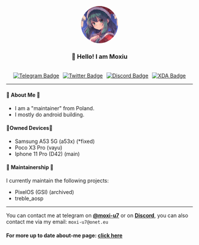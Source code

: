 <div id="header" align="center">
  <img src="https://github.com/moxi-u7/moxi-u7/blob/82bb6015840a2d53bcd09f3dc63792337e973bc6/pxArt%20(1).png?raw=true" width="100" style="border-radius: 50%;"/>
  <h3>👋 Hello! I am Moxiu</h3>
</div>

<br>

<div id="badges" align="center" style="display: flex; justify-content: center; gap: 10px;"> 
  <a href="https://t.me/moxi_u7">
    <img src="https://img.shields.io/badge/Telegram-0088cc?style=for-the-badge&logo=telegram&logoColor=white" alt="Telegram Badge"/>
  </a>
  <a href="https://x.com/moxiudev">
    <img src="https://img.shields.io/badge/Twitter/X-000000?style=for-the-badge&logo=x&logoColor=white" alt="Twitter Badge"/>
  </a>
  <a href="https://discord.com/users/1154823136710246441">
    <img src="https://img.shields.io/badge/Discord-5865F2?style=for-the-badge&logo=discord&logoColor=white" alt="Discord Badge"/>
  </a>
  <a href="https://xdaforums.com/m/moxii_75.12920105/">
    <img src="https://img.shields.io/badge/XDA-f59714?style=for-the-badge&logo=xdadevelopers&logoColor=white" alt="XDA Badge"/>
  </a>
</div>

---

#### 🤔 About Me 🤔
- I am a "maintainer" from Poland.
- I mostly do android building.

#### 📱Owned Devices📱
- Samsung A53 5G (a53x) (*fixed)
- Poco X3 Pro (vayu)
- Iphone 11 Pro (D42) (main)

#### 🤝 Maintainership 🤝
I currently maintain the following projects:
- PixelOS (GSI) (archived)
- treble_aosp
---

You can contact me at telegram on **[@moxi-u7](https://t.me/moxi_u7)** or on **[Discord](https://discord.com/users/1154823136710246441)**, you can also contact me via my email: `moxi-u7@onet.eu`


#### For more up to date about-me page: [click here](https://github.com/moxi-u7/moxi-u7/blob/main/README.md)
